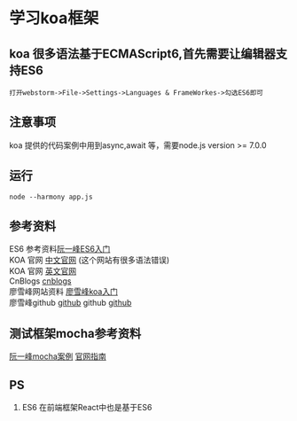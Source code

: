 # 学习koa框架

## koa 很多语法基于ECMAScript6,首先需要让编辑器支持ES6
`打开webstorm->File->Settings->Languages & FrameWorkes->勾选ES6即可`

## 注意事项
koa 提供的代码案例中用到async,await 等，需要node.js version >= 7.0.0

## 运行
`node --harmony app.js`

## 参考资料
ES6 参考资料[阮一峰ES6入门](http://es6.ruanyifeng.com/) <br>
KOA 官网 [中文官网](http://koa.bootcss.com/) (这个网站有很多语法错误) <br>
KOA 官网 [英文官网](http://koajs.com/)<br>
CnBlogs [cnblogs](http://www.cnblogs.com/myzy/p/6510113.html) <br>
廖雪峰网站资料 [廖雪峰koa入门](http://www.liaoxuefeng.com/wiki/001434446689867b27157e896e74d51a89c25cc8b43bdb3000/001471087582981d6c0ea265bf241b59a04fa6f61d767f6000)<br>
廖雪峰github [github](https://github.com/michaelliao/learn-javascript)
github [github](https://github.com/hellopao/Blog)

## 测试框架mocha参考资料
[阮一峰mocha案例](http://www.ruanyifeng.com/blog/2015/12/a-mocha-tutorial-of-examples.html)
[官网指南](https://mochajs.org/#getting-started)

## PS
1. ES6 在前端框架React中也是基于ES6
